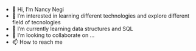 - 👋 Hi, I’m Nancy Negi
- 👀 I’m interested in learning different technologies and explore different field of tecnologies 
- 🌱 I’m currently learning data structures and SQL
- 💞️ I’m looking to collaborate on ...
- 📫 How to reach me 

<!---
NancyNegi23/NancyNegi23 is a ✨ special ✨ repository because its `README.md` (this file) appears on your GitHub profile.
You can click the Preview link to take a look at your changes.
--->
